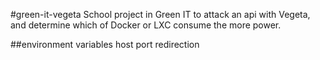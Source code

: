 
#green-it-vegeta
School project in Green IT to attack an api with Vegeta, and determine which of Docker or LXC consume the more power.

##environment variables
host
port
redirection